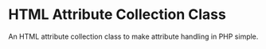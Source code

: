 # HTML Attribute Collection Class

An HTML attribute collection class to make attribute handling in PHP simple.
